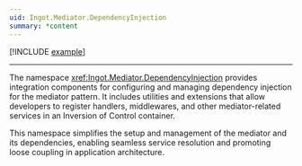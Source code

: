 ```yaml
---
uid: Ingot.Mediator.DependencyInjection
summary: *content
---
```


[!INCLUDE [example](../../Fragments/advanced-usage-label.md)]

---

The namespace <xref:Ingot.Mediator.DependencyInjection> provides integration components 
for configuring and managing dependency injection for the mediator pattern. It includes 
utilities and extensions that allow developers to register handlers, middlewares, and other 
mediator-related services in an Inversion of Control container.

This namespace simplifies the setup and management of the mediator and its dependencies, 
enabling seamless service resolution and promoting loose coupling in application architecture.
